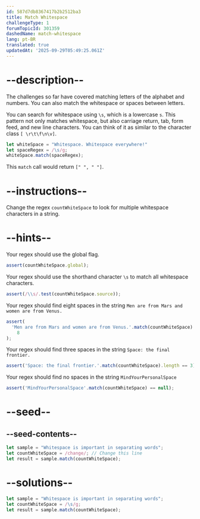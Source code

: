 ```yaml
---
id: 587d7db8367417b2b2512ba3
title: Match Whitespace
challengeType: 1
forumTopicId: 301359
dashedName: match-whitespace
lang: pt-BR
translated: true
updatedAt: '2025-09-29T05:49:25.061Z'
---
```


# --description--

The challenges so far have covered matching letters of the alphabet and numbers. You can also match the whitespace or spaces between letters.

You can search for whitespace using `\s`, which is a lowercase `s`. This pattern not only matches whitespace, but also carriage return, tab, form feed, and new line characters. You can think of it as similar to the character class `[ \r\t\f\n\v]`.

```js
let whiteSpace = "Whitespace. Whitespace everywhere!"
let spaceRegex = /\s/g;
whiteSpace.match(spaceRegex);
```

This `match` call would return `[" ", " "]`.
# --instructions--

Change the regex `countWhiteSpace` to look for multiple whitespace characters in a string.

# --hints--

Your regex should use the global flag.

```js
assert(countWhiteSpace.global);
```

Your regex should use the shorthand character `\s` to match all whitespace characters.

```js
assert(/\\s/.test(countWhiteSpace.source));
```

Your regex should find eight spaces in the string `Men are from Mars and women are from Venus.`

```js
assert(
  'Men are from Mars and women are from Venus.'.match(countWhiteSpace).length ==
    8
);
```

Your regex should find three spaces in the string `Space: the final frontier.`

```js
assert('Space: the final frontier.'.match(countWhiteSpace).length == 3);
```

Your regex should find no spaces in the string `MindYourPersonalSpace`

```js
assert('MindYourPersonalSpace'.match(countWhiteSpace) == null);
```

# --seed--

## --seed-contents--

```js
let sample = "Whitespace is important in separating words";
let countWhiteSpace = /change/; // Change this line
let result = sample.match(countWhiteSpace);
```

# --solutions--

```js
let sample = "Whitespace is important in separating words";
let countWhiteSpace = /\s/g;
let result = sample.match(countWhiteSpace);
```
